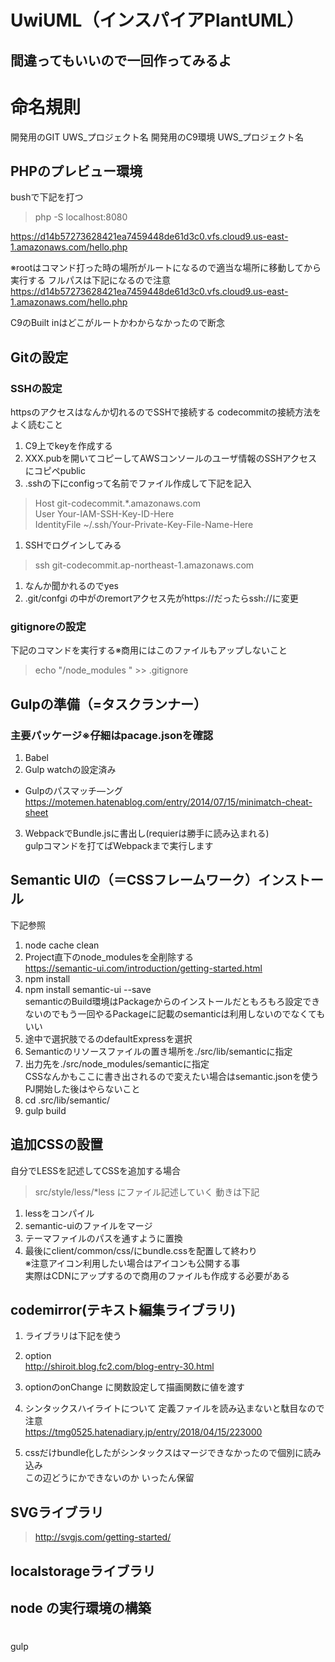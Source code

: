 # UwiUML（インスパイアPlantUML）

## 間違ってもいいので一回作ってみるよ

# 命名規則
開発用のGIT UWS_プロジェクト名
開発用のC9環境 UWS_プロジェクト名

## PHPのプレビュー環境
bushで下記を打つ
> php -S localhost:8080  

https://d14b57273628421ea7459448de61d3c0.vfs.cloud9.us-east-1.amazonaws.com/hello.php

※rootはコマンド打った時の場所がルートになるので適当な場所に移動してから実行する
フルパスは下記になるので注意
https://d14b57273628421ea7459448de61d3c0.vfs.cloud9.us-east-1.amazonaws.com/hello.php

C9のBuilt inはどこがルートかわからなかったので断念


## Gitの設定
### SSHの設定
httpsのアクセスはなんか切れるのでSSHで接続する
codecommitの接続方法をよく読むこと
1. C9上でkeyを作成する
1. XXX.pubを開いてコピーしてAWSコンソールのユーザ情報のSSHアクセスにコピペpublic
2. .sshの下にconfigって名前でファイル作成して下記を記入
> Host git-codecommit.*.amazonaws.com  
> User Your-IAM-SSH-Key-ID-Here  
> IdentityFile ~/.ssh/Your-Private-Key-File-Name-Here  

1. SSHでログインしてみる 
> ssh git-codecommit.ap-northeast-1.amazonaws.com
1. なんか聞かれるのでyes
2. .git/confgi の中がのremortアクセス先がhttps://だったらssh://に変更



### gitignoreの設定
下記のコマンドを実行する※商用にはこのファイルもアップしないこと
> echo "/node_modules " >> .gitignore


## Gulpの準備（=タスクランナー）
### 主要パッケージ※仔細はpacage.jsonを確認
1. Babel
2. Gulp watchの設定済み
*  Gulpのパスマッチ―ング  
https://motemen.hatenablog.com/entry/2014/07/15/minimatch-cheat-sheet
3. WebpackでBundle.jsに書出し(requierは勝手に読み込まれる)  
gulpコマンドを打てばWebpackまで実行します

## Semantic UIの（＝CSSフレームワーク）インストール
下記参照
1. node cache clean
1. Project直下のnode_modulesを全削除する  
https://semantic-ui.com/introduction/getting-started.html
1. npm install
1. npm install semantic-ui --save  
semanticのBuild環境はPackageからのインストールだともろもろ設定できないのでもう一回やるPackageに記載のsemanticは利用しないのでなくてもいい
1. 途中で選択肢でるのdefaultExpressを選択
1. Semanticのリソースファイルの置き場所を./src/lib/semanticに指定
1. 出力先を./src/node_modules/semanticに指定  
CSSなんかもここに書き出されるので変えたい場合はsemantic.jsonを使う
PJ開始した後はやらないこと
1. cd .src/lib/semantic/
1. gulp build

## 追加CSSの設置
自分でLESSを記述してCSSを追加する場合
> src/style/less/*less
にファイル記述していく
動きは下記
1. lessをコンパイル
1. semantic-uiのファイルをマージ
1. テーマファイルのパスを通すように置換
1. 最後にclient/common/css/にbundle.cssを配置して終わり  
※注意アイコン利用したい場合はアイコンも公開する事  
  実際はCDNにアップするので商用のファイルも作成する必要がある

## codemirror(テキスト編集ライブラリ)
1. ライブラリは下記を使う
1. option  
http://shiroit.blog.fc2.com/blog-entry-30.html
1. optionのonChange に関数設定して描画関数に値を渡す

1. シンタックスハイライトについて
定義ファイルを読み込まないと駄目なので注意   
https://tmg0525.hatenadiary.jp/entry/2018/04/15/223000
1. cssだけbundle化したがシンタックスはマージできなかったので個別に読み込み  
この辺どうにかできないのか 
いったん保留

## SVGライブラリ
> http://svgjs.com/getting-started/

## localstorageライブラリ


## node の実行環境の構築
# 
gulp



